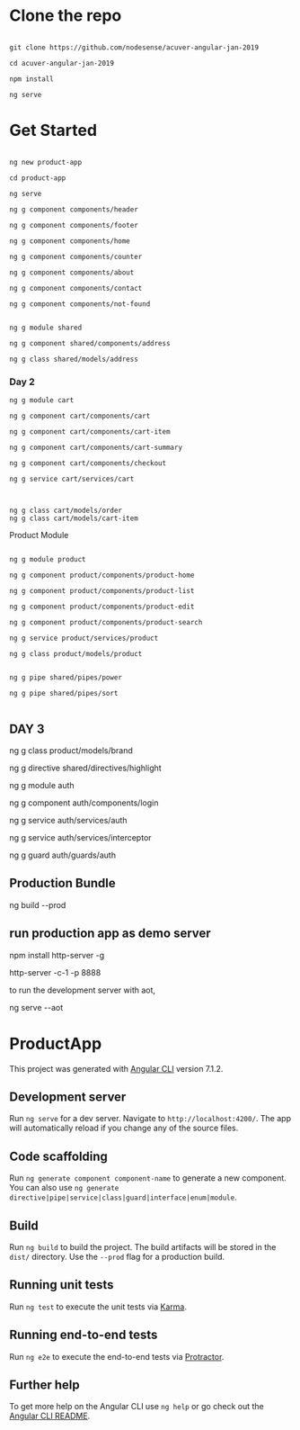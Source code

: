 # Clone the repo

```

git clone https://github.com/nodesense/acuver-angular-jan-2019

cd acuver-angular-jan-2019

npm install

ng serve

```

# Get Started

```

ng new product-app

cd product-app

ng serve

ng g component components/header

ng g component components/footer

ng g component components/home

ng g component components/counter

ng g component components/about

ng g component components/contact

ng g component components/not-found


ng g module shared

ng g component shared/components/address

ng g class shared/models/address

```

### Day 2

```
ng g module cart

ng g component cart/components/cart

ng g component cart/components/cart-item

ng g component cart/components/cart-summary

ng g component cart/components/checkout

ng g service cart/services/cart



ng g class cart/models/order
ng g class cart/models/cart-item

```


Product Module 

```

ng g module product

ng g component product/components/product-home

ng g component product/components/product-list

ng g component product/components/product-edit

ng g component product/components/product-search

ng g service product/services/product

ng g class product/models/product


ng g pipe shared/pipes/power

ng g pipe shared/pipes/sort


```

## DAY 3

 ng g class product/models/brand

 ng g directive shared/directives/highlight

ng g module auth

ng g component auth/components/login

ng g service auth/services/auth

ng g service auth/services/interceptor

ng g guard auth/guards/auth


## Production Bundle

ng build --prod 


## run production app as demo server

npm install http-server -g

http-server -c-1 -p 8888


to run the development server with aot,

ng serve --aot



# ProductApp

This project was generated with [Angular CLI](https://github.com/angular/angular-cli) version 7.1.2.

## Development server

Run `ng serve` for a dev server. Navigate to `http://localhost:4200/`. The app will automatically reload if you change any of the source files.

## Code scaffolding

Run `ng generate component component-name` to generate a new component. You can also use `ng generate directive|pipe|service|class|guard|interface|enum|module`.

## Build

Run `ng build` to build the project. The build artifacts will be stored in the `dist/` directory. Use the `--prod` flag for a production build.

## Running unit tests

Run `ng test` to execute the unit tests via [Karma](https://karma-runner.github.io).

## Running end-to-end tests

Run `ng e2e` to execute the end-to-end tests via [Protractor](http://www.protractortest.org/).

## Further help

To get more help on the Angular CLI use `ng help` or go check out the [Angular CLI README](https://github.com/angular/angular-cli/blob/master/README.md).
